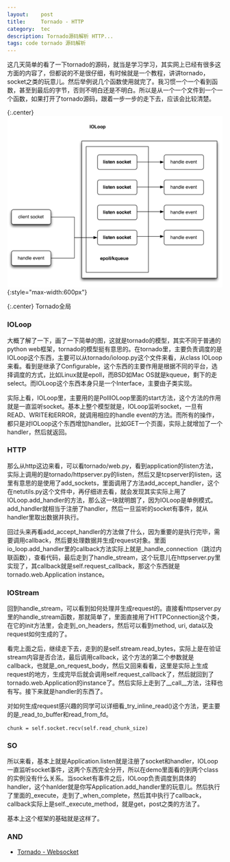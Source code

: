 ```yaml
---
layout:    post
title:     Tornado - HTTP
category:  tec
description: Tornado源码解析 HTTP...
tags: code tornado 源码解析
---
```

这几天简单的看了一下tornado的源码，就当是学习学习，其实网上已经有很多这方面的内容了，但都说的不是很仔细，有时候就是一个教程，讲讲tornado，socket之类的玩意儿。然后举例说几个函数使用就完了。我习惯一个一个看到函数，甚至到最后的字节，否则不明白还是不明白。所以是从一个一个文件到一个一个函数，如果打开了tornado源码，跟着一步一步的走下去，应该会比较清楚。

{:.center}
![tornado](/images/2014/tornado.png){:style="max-width:600px"}

{:.center}
Tornado全局

### IOLoop ###

大概了解了一下，画了一下简单的图，这就是tornado的模型，其实不同于普通的python web框架，tornado的模型挺有意思的。在tornado里，主要负责调度的是IOLoop这个东西，主要可以从tornado/ioloop.py这个文件来看，从class IOLoop来看。看到是继承了Configurable，这个东西的主要作用是根据不同的平台，选择调度的方式，比如Linux就是epoll，而BSD如Mac OS就是kqueue，剩下的走select。而IOLoop这个东西本身只是一个Interface，主要由子类实现。

实际上看，IOLoop里，主要用的是PollIOLoop里面的start方法，这个方法的作用就是一直监听socket。基本上整个模型就是，IOLoop监听socket，一旦有READ、WRITE和ERROR，就调用相应的handle event的方法。而所有的操作，都只是对IOLoop这个东西增加handler。比如GET一个页面，实际上就增加了一个handler，然后就返回。

### HTTP ###

那么从http这边来看，可以看tornado/web.py，看到application的listen方法，实际上调用的是tornado/httpserver.py的listen，然后又是tcpserver的listen，这里有意思的是使用了add\_sockets，里面调用了方法add\_accept\_handler，这个在netutils.py这个文件中，再仔细进去看，就会发现其实实际上用了IOLoop.add_handler的方法，那么这一块就明朗了，因为IOLoop是单例模式。add\_handler就相当于注册了handler，然后一旦监听的socket有事件，就从handler里取出数据并执行。

回过头来再看add\_accept\_handler的方法做了什么，因为重要的是执行完毕，需要调用callback，然后要处理数据并生成request对象。里面io\_loop.add\_handler里的callback方法实际上就是\_handle\_connection（跳过内联函数），查看代码，最后走到了handle\_stream，这个玩意儿在httpserver.py里实现了，其callback就是self.request_callback，那这个东西就是tornado.web.Application instance。

### IOStream ###

回到handle_stream，可以看到如何处理并生成request的。直接看httpserver.py里的handle\_stream函数，那就简单了，里面直接用了HTTPConnection这个类，在它的init方法里，会走到\_on\_headers，然后可以看到method, uri, data以及request如何生成的了。

看完上面之后，继续走下去，走到的是self.stream.read_bytes，实际上是在验证stream内容是否合法，最后调用callback，这个方法的第二个参数就是callback，也就是\_on\_request\_body，然后又回来看看，这里是实际上生成request的地方，生成完毕后就会调用self.request\_callback了，然后就回到了tornado.web.Application的instance了。然后实际上走到了\_\_call\_\_方法，注释也有写。接下来就是handler的东西了。

对如何生成request感兴趣的同学可以详细看\_try\_inline\_read()这个方法，更主要的是\_read\_to\_buffer和read\_from\_fd。

    chunk = self.socket.recv(self.read_chunk_size)

### SO ###

所以来看，基本上就是Application.listen就是注册了socket和handler，IOLoop一直监听socket事件，这两个东西完全分开，所以在demo里面看的到两个class的实例没有什么关系。当socket有事件之后，IOLoop负责调度到具体的handler，这个hanlder就是你写Application.add_handler里的玩意儿。然后执行了里面的\_execute，走到了\_when\_complete，然后其中执行了callback，callback实际上是self.\_execute\_method，就是get，post之类的方法了。

基本上这个框架的基础就是这样了。

### AND ###

* [Tornado - Websocket](/posts/tornado-source-code-websocket/)
